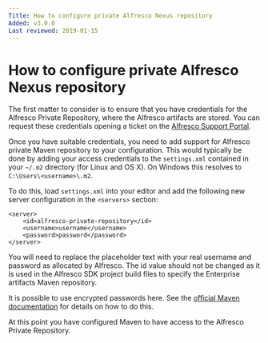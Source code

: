 ```yaml
---
Title: How to configure private Alfresco Nexus repository
Added: v3.0.0
Last reviewed: 2019-01-15
---
```

# How to configure private Alfresco Nexus repository

The first matter to consider is to ensure that you have credentials for the Alfresco Private Repository, where the Alfresco artifacts are stored. You can 
request these credentials opening a ticket on the [Alfresco Support Portal](http://support.alfresco.com). 

Once you have suitable credentials, you need to add support for Alfresco private Maven repository to your configuration. This would typically be done by 
adding your access credentials to the `settings.xml` contained in your `~/.m2` directory (for Linux and OS X). On Windows this resolves to 
`C:\Users\<username>\.m2`.

To do this, load `settings.xml` into your editor and add the following new server configuration in the `<servers>` section:

```
<server>
    <id>alfresco-private-repository</id>
    <username>username</username>
    <password>password</password>
</server>
```

You will need to replace the placeholder text with your real username and password as allocated by Alfresco. The id value should not be changed as it 
is used in the Alfresco SDK project build files to specify the Enterprise artifacts Maven repository.

It is possible to use encrypted passwords here. See the [official Maven documentation](http://maven.apache.org/guides/mini/guide-encryption.html) for details 
on how to do this.

At this point you have configured Maven to have access to the Alfresco Private Repository.
